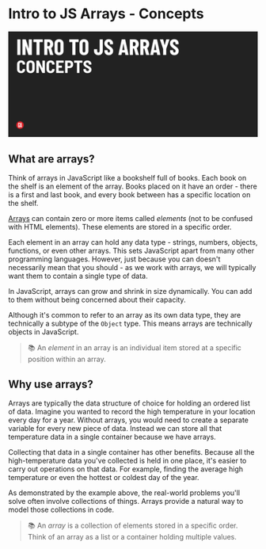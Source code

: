 # Intro to JS Arrays - Concepts

![Hero image](./assets/hero.png)

## What are arrays?

Think of arrays in JavaScript like a bookshelf full of books. Each book on the shelf is an element of the array. Books placed on it have an order - there is a first and last book, and every book between has a specific location on the shelf.

[Arrays](https://developer.mozilla.org/en-US/docs/Web/JavaScript/Reference/Global_Objects/Array) can contain zero or more items called *elements* (not to be confused with HTML elements). These elements are stored in a specific order. 

Each element in an array can hold any data type - strings, numbers, objects, functions, or even other arrays. This sets JavaScript apart from many other programming languages. However, just because you can doesn't necessarily mean that you should - as we work with arrays, we will typically want them to contain a single type of data.

In JavaScript, arrays can grow and shrink in size dynamically. You can add to them without being concerned about their capacity.

Although it's common to refer to an array as its own data type, they are technically a subtype of the `Object` type. This means arrays are technically objects in JavaScript.

> 📚 An *element* in an array is an individual item stored at a specific position within an array. 

## Why use arrays?

Arrays are typically the data structure of choice for holding an ordered list of data. Imagine you wanted to record the high temperature in your location every day for a year. Without arrays, you would need to create a separate variable for every new piece of data. Instead we can store all that temperature data in a single container because we have arrays.

Collecting that data in a single container has other benefits. Because all the high-temperature data you've collected is held in one place, it's easier to carry out operations on that data. For example, finding the average high temperature or even the hottest or coldest day of the year.

As demonstrated by the example above, the real-world problems you'll solve often involve collections of things. Arrays provide a natural way to model those collections in code.

> 📚 An *array* is a collection of elements stored in a specific order. Think of an array as a list or a container holding multiple values.
